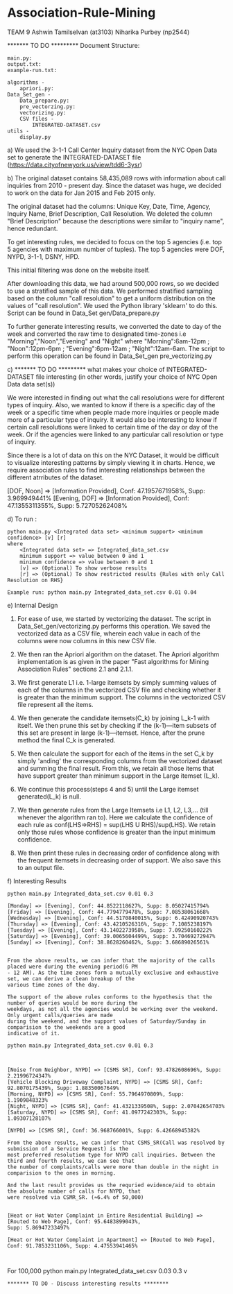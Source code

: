 # Association-Rule-Mining

TEAM 9
Ashwin Tamilselvan (at3103)
Niharika Purbey (np2544)

******* TO DO *********
Document Structure:
```
main.py:
output.txt:
example-run.txt:

algorithms - 
	apriori.py:
Data_Set_gen -
	Data_prepare.py:
	pre_vectorzing.py:
	vectorizing.py:
	CSV files - 
		INTEGRATED-DATASET.csv
utils - 
	display.py
```


a) We used the 3-1-1 Call Center Inquiry dataset from the NYC Open Data set to generate the INTEGRATED-DATASET
file (https://data.cityofnewyork.us/view/tdd6-3ysr)

b) The original dataset contains 58,435,089 rows with information about call inquiries from 2010 - present day.
Since the dataset was huge, we decided to work on the data for Jan 2015 and Feb 2015 only. 

The original dataset had the columns: Unique Key, Date, Time, Agency, Inquiry Name, Brief Description, Call
Resolution. We deleted the column "Brief Description" because the descriptions were similar to "inquiry name",
hence redundant. 

To get interesting rules, we decided to focus on the top 5 agencies (i.e. top 5 agencies with maximum number of
tuples). The top 5 agencies were DOF, NYPD, 3-1-1, DSNY, HPD. 

This initial filtering was done on the website itself. 

After downloading this data, we had around 500,000 rows, so we decided to use a stratified sample of this data.
We performed stratified sampling based on the column "call resolution" to get a uniform distribution on the
values of "call resolution". We used the Python library 'sklearn' to do this. Script can be found in Data_Set
gen/Data_prepare.py     

To further generate interesting results, we converted the date to day of the week and converted the raw time to
designated time-zones i.e "Morning","Noon","Evening" and "Night" where "Morning":6am-12pm ; "Noon":12pm-6pm ;
"Evening":6pm-12am ; "Night":12am-6am. The script to perform this operation can be found in Data_Set_gen
pre_vectorizing.py     

c) ******* TO DO ********* what makes your choice of INTEGRATED-DATASET file interesting (in other words,
justify your choice of NYC Open Data data set(s))

We were interested in finding out what the call resolutions were for different types of inquiry. Also, we
wanted to know if there is a specific day of the week or a specific time when people made more inquiries or
people made more of a particular type of inquiry. 
It would also be interesting to know if certain call resolutions were linked to certain time of the day or day
of the week. Or if the agencies were linked to any particular call resolution or type of inquiry.

Since there is a lot of data on this on the NYC Dataset, it would be difficult to visualize interesting
patterns by simply viewing it in charts. Hence, we require association rules to find interesting relationships
between the different atrributes of the dataset. 

[DOF, Noon] => [Information Provided], Conf: 47.1957671958%, Supp: 3.969949441%
[Evening, DOF] => [Information Provided], Conf: 47.1355311355%, Supp: 5.72705262408%


d) To run :
```
python main.py <Integrated data set> <minimum support> <minimum confidence> [v] [r]
where 
	<Integrated data set> => Integrated_data_set.csv 
	minimum support => value between 0 and 1
	minimum confidence => value between 0 and 1
	[v] => (Optional) To show verbose results
	[r] => (Optional) To show restricted results {Rules with only Call Resolution on RHS}

Example run: python main.py Integrated_data_set.csv 0.01 0.04
```

e) Internal Design
1. For ease of use, we started by vectorizing the dataset. The script in Data_Set_gen/vectorizing.py performs
this operation. We saved the vectorized data as a CSV file, wherein each value in each of the columns were now
columns in this new CSV file.

2. We then ran the Apriori algorithm on the dataset. The Apriori algorithm implementation is as given in the
paper "Fast algorithms for Mining Association Rules" sections 2.1 and 2.1.1.

3. We first generate L1 i.e. 1-large itemsets by simply summing values of each of the columns in the vectorized
CSV file and checking whether it is greater than the minimum support. The columns in the vectorized CSV file
represent all the items. 

4. We then generate the candidate itemsets(C_k) by joining L_k-1 with itself. We then prune this set by
checking if the (k-1)—item subsets of this set are present in large (k-1)—itemset. Hence, after the prune
method the final C_k is generated.

5. We then calculate the support for each of the items in the set C_k by simply 'anding' the corresponding
columns from the vectorized dataset and summing the final result. From this, we retain all those items that
have support greater than minimum support in the Large itemset (L_k).   

6. We continue this process(steps 4 and 5) until the Large itemset generated(L_k) is null.

7. We then generate rules from the Large Itemsets i.e L1, L2, L3,... (till whenever the algorithm ran to). Here
we calculate the confidence of each rule as conf(LHS=>RHS) = sup(LHS U RHS)/sup(LHS). We retain only those
rules whose confidence is greater than the input minimum confidence. 

8. We then print these rules in decreasing order of confidence along with the frequent itemsets in decreasing
order of support. We also save this to an output file. 


f) Interesting Results
```
python main.py Integrated_data_set.csv 0.01 0.3 

[Monday] => [Evening], Conf: 44.8522118627%, Supp: 8.05027415794%
[Friday] => [Evening], Conf: 44.7794779478%, Supp: 7.08538061668%
[Wednesday] => [Evening], Conf: 44.5170840015%, Supp: 6.42490920743%
[Thursday] => [Evening], Conf: 43.4210526316%, Supp: 7.1085238197%
[Tuesday] => [Evening], Conf: 43.1402273958%, Supp: 7.09250160222%
[Saturday] => [Evening], Conf: 39.0065604499%, Supp: 3.70469272947%
[Sunday] => [Evening], Conf: 38.8628260462%, Supp: 3.68689026561%


From the above results, we can infer that the majority of the calls placed were during the evening period(6 PM
- 12 AM). As the time zones form a mutually exclusive and exhaustive set, we can derive a clean breakup of the
various time zones of the day. 

The support of the above rules conforms to the hypothesis that the number of queries would be more during the
weekdays, as not all the agencies would be working over the weekend. Only urgent calls/queries are made
during the weekend, and the support values of Saturday/Sunday in comparision to the weekends are a good
indicative of it.

```

```
python main.py Integrated_data_set.csv 0.01 0.3 



[Noise from Neighbor, NYPD] => [CSMS SR], Conf: 93.4782608696%, Supp: 2.21996724347%
[Vehicle Blocking Driveway Complaint, NYPD] => [CSMS SR], Conf: 92.8070175439%, Supp: 1.88350067649%
[Morning, NYPD] => [CSMS SR], Conf: 55.7964970809%, Supp: 1.1909848323%
[Night, NYPD] => [CSMS SR], Conf: 41.4321339508%, Supp: 2.07042654703%
[Saturday, NYPD] => [CSMS SR], Conf: 41.0977242303%, Supp: 1.09307128107%

[NYPD] => [CSMS SR], Conf: 36.968766001%, Supp: 6.42668945382%

From the above results, we can infer that CSMS_SR(Call was resolved by submission of a Service Request) is the
most preferred resolutiom type for NYPD call inquiries. Between the third and fourth results, we can see that
the number of complaints/calls were more than double in the night in comparision to the ones in morning. 

And the last result provides us the requried evidence/aid to obtain the absolute number of calls for NYPD, that
were resolved via CSMR_SR. (≈6.4% of 50,000)


[Heat or Hot Water Complaint in Entire Residential Building] => [Routed to Web Page], Conf: 95.6483899043%,
Supp: 5.86947233497%

[Heat or Hot Water Complaint in Apartment] => [Routed to Web Page], Conf: 91.7853231106%, Supp: 4.47553941465%



```
For 100,000
python main.py Integrated_data_set.csv 0.03 0.3 v





```
******* TO DO - Discuss interesting results ********

